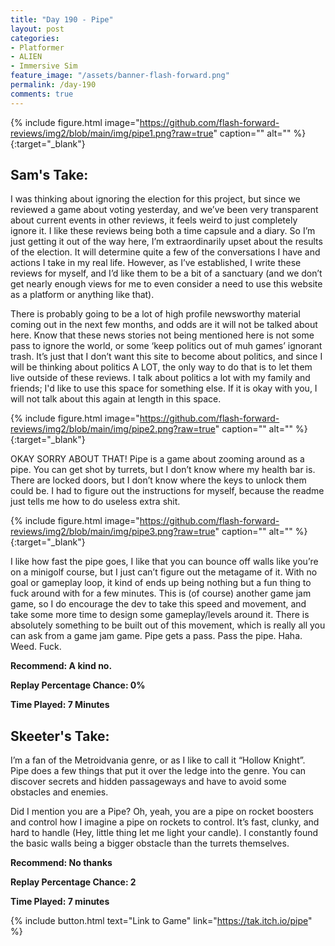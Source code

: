 ```yaml
---
title: "Day 190 - Pipe"
layout: post
categories:
- Platformer
- ALIEN
- Immersive Sim
feature_image: "/assets/banner-flash-forward.png"
permalink: /day-190
comments: true
---
```


{% include figure.html image="https://github.com/flash-forward-reviews/img2/blob/main/img/pipe1.png?raw=true" caption="" alt="" %}{:target="_blank"}
 
## Sam's Take:

I was thinking about ignoring the election for this project, but since we reviewed a game about voting yesterday, and we’ve been very transparent about current events in other reviews, it feels weird to just completely ignore it. I like these reviews being both a time capsule and a diary. So I’m just getting it out of the way here, I’m extraordinarily upset about the results of the election. It will determine quite a few of the conversations I have and actions I take in my real life. However, as I’ve established, I write these reviews for myself, and I’d like them to be a bit of a sanctuary (and we don’t get nearly enough views for me to even consider a need to use this website as a platform or anything like that). 

There is probably going to be a lot of high profile newsworthy material coming out in the next few months, and odds are it will not be talked about here. Know that these news stories not being mentioned here is not some pass to ignore the world, or some ‘keep politics out of muh games’ ignorant trash. It’s just that I don’t want this site to become about politics, and since I will be thinking about politics A LOT, the only way to do that is to let them live outside of these reviews. I talk about politics a lot with my family and friends; I'd like to use this space for something else. If it is okay with you, I will not talk about this again at length in this space.

{% include figure.html image="https://github.com/flash-forward-reviews/img2/blob/main/img/pipe2.png?raw=true" caption="" alt="" %}{:target="_blank"}

OKAY SORRY ABOUT THAT! Pipe is a game about zooming around as a pipe. You can get shot by turrets, but I don’t know where my health bar is. There are locked doors, but I don’t know where the keys to unlock them could be. I had to figure out the instructions for myself, because the readme just tells me how to do useless extra shit.

{% include figure.html image="https://github.com/flash-forward-reviews/img2/blob/main/img/pipe3.png?raw=true" caption="" alt="" %}{:target="_blank"}

I like how fast the pipe goes, I like that you can bounce off walls like you’re on a minigolf course, but I just can’t figure out the metagame of it. With no goal or gameplay loop, it kind of ends up being nothing but a fun thing to fuck around with for a few minutes. This is (of course) another game jam game, so I do encourage the dev to take this speed and movement, and take some more time to design some gameplay/levels around it. There is absolutely something to be built out of this movement, which is really all you can ask from a game jam game.
Pipe gets a pass. Pass the pipe. Haha. Weed. Fuck.

**Recommend: A kind no.**

**Replay Percentage Chance: 0%**

**Time Played: 7 Minutes** 

## Skeeter's Take:

I’m a fan of the Metroidvania genre, or as I like to call it “Hollow Knight”. Pipe does a few things that put it over the ledge into the genre. You can discover secrets and hidden passageways and have to avoid some obstacles and enemies. 

Did I mention you are a Pipe? Oh, yeah, you are a pipe on rocket boosters and control how I imagine a pipe on rockets to control. 
It’s fast, clunky, and hard to handle (Hey, little thing let me light your candle). I constantly found the basic walls being a bigger obstacle than the turrets themselves. 

**Recommend: No thanks**

**Replay Percentage Chance: 2**

**Time Played: 7 minutes**

{% include button.html text="Link to Game" link="https://tak.itch.io/pipe" %}